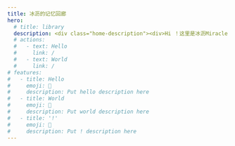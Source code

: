 ```yaml
---
title: 冰沥的记忆回廊
hero:
  # title: library
  description: <div class="home-description"><div>Hi ！这里是冰沥Miracle 👋</div><div class="home-sub-description">一名热爱生活的程序员</div><h4>临时起意，想养成写文章、收集知识的习惯</h4></div><div class="home-image"><img src="/favicon.png" /><div>AI老师画的favicon ↑</div></div>
  # actions:
  #   - text: Hello
  #     link: /
  #   - text: World
  #     link: /
# features:
#   - title: Hello
#     emoji: 💎
#     description: Put hello description here
#   - title: World
#     emoji: 🌈
#     description: Put world description here
#   - title: '!'
#     emoji: 🚀
#     description: Put ! description here
---
```

